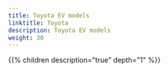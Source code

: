 ```yaml
---
title: Toyota EV models
linktitle: Toyota
description: Toyota EV models
weight: 30
---
```

{{% children description="true" depth="1" %}}
